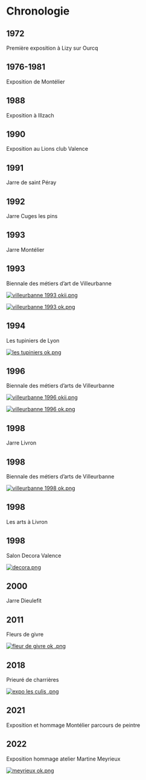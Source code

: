 
# Chronologie

## 1972

Première exposition à Lizy sur Ourcq

## 1976-1981

Exposition de Montélier

## 1988

Exposition à Illzach

## 1990

Exposition au Lions club Valence

## 1991

Jarre de saint Péray

## 1992

Jarre Cuges les pins

## 1993

Jarre Montélier

## 1993

Biennale des métiers d’art de Villeurbanne

[![villeurbanne 1993 okii.png](https://cms.gasdev.fr/uploads/villeurbanne_1993_okii_dd047957c7.png)](https://cms.gasdev.fr/uploads/villeurbanne_1993_okii_dd047957c7.png)

[![villeurbanne 1993 ok.png](https://cms.gasdev.fr/uploads/villeurbanne_1993_ok_a6e33cd8db.png)](https://cms.gasdev.fr/uploads/villeurbanne_1993_ok_a6e33cd8db.png)

## 1994

Les tupiniers de Lyon

[![les tupiniers  ok.png](https://cms.gasdev.fr/uploads/les_tupiniers_ok_30ca5ae864.png)](https://cms.gasdev.fr/uploads/les_tupiniers_ok_30ca5ae864.png)

## 1996

Biennale des métiers d’arts de Villeurbanne

[![villeurbanne 1996 okii.png](https://cms.gasdev.fr/uploads/villeurbanne_1996_okii_ed7c5c2a7b.png)](https://cms.gasdev.fr/uploads/villeurbanne_1996_okii_ed7c5c2a7b.png)

[![villeurbanne 1996 ok.png](https://cms.gasdev.fr/uploads/villeurbanne_1996_ok_9f76a726f7.png)](https://cms.gasdev.fr/uploads/villeurbanne_1996_ok_9f76a726f7.png)

## 1998

Jarre Livron

## 1998

Biennale des métiers d’arts de Villeurbanne

[![villeurbanne 1998 ok.png](https://cms.gasdev.fr/uploads/villeurbanne_1998_ok_ddab7bc7b4.png)](https://cms.gasdev.fr/uploads/villeurbanne_1998_ok_ddab7bc7b4.png)

## 1998

Les arts à Livron

## 1998

Salon Decora Valence

[![decora.png](https://cms.gasdev.fr/uploads/decora_c411b5517f.png)](https://cms.gasdev.fr/uploads/decora_c411b5517f.png)

## 2000

Jarre Dieulefit

## 2011

Fleurs de givre

[![fleur de givre ok .png](https://cms.gasdev.fr/uploads/fleur_de_givre_ok_801f67ce4b.png)](https://cms.gasdev.fr/uploads/fleur_de_givre_ok_801f67ce4b.png)

## 2018

Prieuré de charrières

[![expo les culis .png](https://cms.gasdev.fr/uploads/expo_les_culis_1e8fb2b0bf.png)](https://cms.gasdev.fr/uploads/expo_les_culis_1e8fb2b0bf.png)

## 2021

Exposition et hommage Montélier parcours de peintre

## 2022

Exposition hommage atelier Martine Meyrieux

[![meyrieux ok.png](https://cms.gasdev.fr/uploads/meyrieux_ok_af69d5ef2a.png)](https://cms.gasdev.fr/uploads/meyrieux_ok_af69d5ef2a.png)
